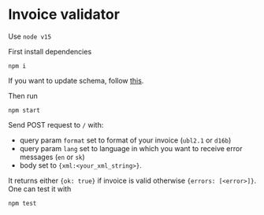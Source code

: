 # Invoice validator

Use `node v15`

First install dependencies
```shell
npm i
```

If you want to update schema, follow [this](data/README.md).

Then run
```shell
npm start
```

Send POST request to `/` with:
* query param `format` set to format of your invoice (`ubl2.1` or `d16b`)
* query param `lang` set to language in which you want to receive error messages (`en` or `sk`)
* body set to `{xml:<your_xml_string>}`.

It returns either `{ok: true}` if invoice is valid otherwise `{errors: [<error>]}`.
One can test it with
```shell
npm test
```
